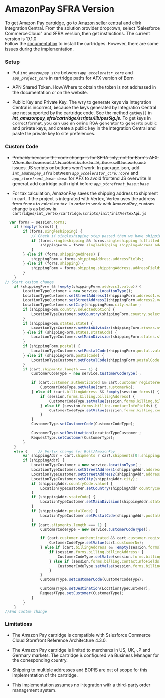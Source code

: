 # AmazonPay SFRA Version

To get Amazon Pay cartridge, go to [Amazon seller central](https://sellercentral.amazon.com/external-payments/sandbox/home) and click Integration Central. From the solution provider dropdown, select "Salesforce Commerce Cloud" and SFRA version, then get instructions. The current version is 19.1.0<br>
Follow the [documentation](documentation/Amazon%20Payments%20SFRA%20LINK%20Cartridge%20Documentation.docx) to install the cartridges. However, there are some issues during the implementation.

### Setup
- Put *`int_amazonpay_sfra`* between *`app_accelerator_core`* and *`app_project_core`* in cartridge paths for AFX version of Born

- APN Shared Token. How/Where to obtain the token is not addressed in the documentation or on the website.

- Public Key and Private Key. The way to generate keys via Integration Central is incorrect, because the keys generated by Integration Central are not supported by the cartridge code. See the method `getKey()` in ***int_amazonpay_sfra/cartridge/scripts/lib/pssSig.js***. To get keys in correct format, you can use an online RSA generator to generate public and private keys, and create a public key in the Integration Central and paste the private key to site preferences.

### Custom Code
- ~~Probably because the code change is for SFRA only, not for Born's AFX. When the frontend JS is added to the build, there will be webpack issues. JS scripts on buttons won't work.~~
In package.json, add *`int_amazonpay_sfra`* between *`app_accelerator_core::core`* and *`app_storefront_base::base`* for AFX to avoid frontend JS overwrite.In general, add cartridge path right before *`app_storefront_base::base`*

- For tax calculation, AmazonPay saves the shipping address to shipment in cart. If the project is integrated with Vertex, Vertex uses the address from forms to calculate tax. In order to work with AmazonPay, custom change is as below in `cartridges/int_vertex/cartridge/scripts/init/initVertexApi.js`
```javascript
  var forms = session.forms;
    if (!empty(forms)) {
        if (forms.singleshipping) {
            // Check if singleshipping step passed then we have shipping data
            if (forms.singleshipping && forms.singleshipping.fulfilled.value) {
                shippingForm = forms.singleshipping.shippingAddress.addressFields;
            }
        } else if (forms.shippingAddress) {
            shippingForm = forms.shippingAddress.addressFields;
        } else if (forms.shipping) {
            shippingForm = forms.shipping.shippingAddress.addressFields;
        }
    }
// Start custom change
    if (shippingForm && !empty(shippingForm.address1.value)) {
        LocationTypeCustomer = new service.LocationType();
        LocationTypeCustomer.setStreetAddress1(shippingForm.address1.value);
        LocationTypeCustomer.setStreetAddress2(shippingForm.address2.value);
        LocationTypeCustomer.setCity(shippingForm.city.value);
        if (shippingForm.country.selectedOption) {
            LocationTypeCustomer.setCountry(shippingForm.country.selectedOption.value);
        }
        if (shippingForm.states.state) {
            LocationTypeCustomer.setMainDivision(shippingForm.states.state.htmlValue);
        } else if (shippingForm.states.stateCode) {
            LocationTypeCustomer.setMainDivision(shippingForm.states.stateCode.htmlValue);
        }
        if (shippingForm.postal) {
            LocationTypeCustomer.setPostalCode(shippingForm.postal.value);
        } else if (shippingForm.postalCode) {
            LocationTypeCustomer.setPostalCode(shippingForm.postalCode.htmlValue);
        }
        if (cart.shipments.length === 1) {
            CustomerCodeType = new service.CustomerCodeType();

            if (cart.customer.authenticated && cart.customer.registered) {
                CustomerCodeType.setValue(cart.customerNo);
            } else if (cart.billingAddress && !empty(session.forms)) {
                if (session.forms.billing.billingAddress) {
                    CustomerCodeType.setValue(session.forms.billing.billingAddress.email.emailAddress.value);
                } else if (session.forms.billing.contactInfoFields) {
                    CustomerCodeType.setValue(session.forms.billing.contactInfoFields.email.value);
                }
            }
            CustomerType.setCustomerCode(CustomerCodeType);

            CustomerType.setDestination(LocationTypeCustomer);
            RequestType.setCustomer(CustomerType);
        }
    }
    else {     // Vertex change for Bolt/AmazonPay
        var shippingAddr = cart.shipments ? cart.shipments[0].shippingAddress : null;
        if (shippingAddr) {
            LocationTypeCustomer = new service.LocationType();
            LocationTypeCustomer.setStreetAddress1(shippingAddr.address1);
            LocationTypeCustomer.setStreetAddress2(shippingAddr.address2);
            LocationTypeCustomer.setCity(shippingAddr.city);
            if (shippingAddr.countryCode.value) {
                LocationTypeCustomer.setCountry(shippingAddr.countryCode.value);
            }
            if (shippingAddr.stateCode) {
                LocationTypeCustomer.setMainDivision(shippingAddr.stateCode);
            }
            if (shippingAddr.postalCode) {
                LocationTypeCustomer.setPostalCode(shippingAddr.postalCode);
            }
            if (cart.shipments.length === 1) {
                CustomerCodeType = new service.CustomerCodeType();

                if (cart.customer.authenticated && cart.customer.registered) {
                    CustomerCodeType.setValue(cart.customerNo);
                } else if (cart.billingAddress && !empty(session.forms)) {
                    if (session.forms.billing.billingAddress) {
                        CustomerCodeType.setValue(session.forms.billing.billingAddress.email.emailAddress.value);
                    } else if (session.forms.billing.contactInfoFields) {
                        CustomerCodeType.setValue(session.forms.billing.contactInfoFields.email.value);
                    }
                }
                CustomerType.setCustomerCode(CustomerCodeType);

                CustomerType.setDestination(LocationTypeCustomer);
                RequestType.setCustomer(CustomerType);
            }
        }
    }
//End custom change
```
### Limitations
- The Amazon Pay cartridge is compatible with Salesforce Commerce Cloud Storefront Reference Architecture 4.3.0.

- The Amazon Pay cartridge is limited to merchants in US, UK, JP and Germany markets. The cartridge is configured via Business Manager for the corresponding country.

- Shipping to multiple addresses and BOPIS are out of scope for this implementation of the cartridge.

- This implementation assumes no integration with a third-party order management system.